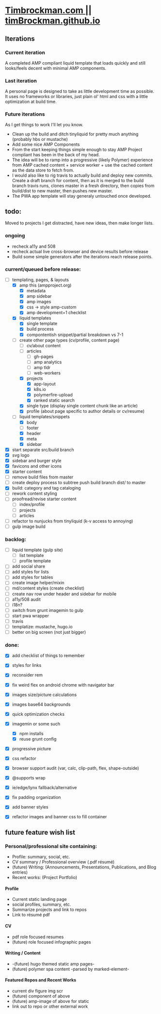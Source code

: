 # [Timbrockman.com || timBrockman.github.io](https://timbrockman.com)

## Iterations

### Current iteration

A completed AMP compliant liquid template that loads quickly and still looks/feels decent with minimal AMP components.

### Last iteration

A personal page is designed to take as little development time as possible. It uses no frameworks or libraries, just plain ol' html and css with a little optimization at build time.

### Future iterations

As I get things to work I'll let you know.

  - Clean up the build and ditch tinyliquid for pretty much anything (probably hbs or mustache)
  - Add some nice AMP Components
  - From the start keeping things simple enough to stay AMP Project compliant has been in the back of my head.
  - The idea will be to ramp into a progressive (likely Polymer) experience from AMP cached content + service worker + use the cached content as the data store to fetch from.
  - I would also like to rig travis to actually build and deploy new commits. Create a draft branch for content, then as it is merged to the build branch travis runs, clones master in a fresh directory, then copies from build/dist to new master, then pushes new master.
  - The PWA app template will stay generaly untouched once developed.
  
## todo:
Moved to projects I get distracted, have new ideas, then make longer lists.

### ongoing

  - recheck a11y and 508
  - recheck actual live cross-browser and device results before release
  - Build some simple generators after the iterations reach release points.

### current/queued before release:

  - [ ] templating, pages, & layouts
    - [x] amp this (ampproject.org)
      - [x] metadata
      - [x] amp sidebar
      - [x] amp images
      - [x] css -> style amp-custom
      - [x] amp development=1 checklist
    - [x] liquid templates
      - [x] single template
      - [x] build process
      - [x] compontentish snippet/partial breakdown vs 7-1
    - [ ] create other page types (cv/profile, content page)
      - [ ] cv/about content
      - [ ] articles
        - [ ] gh-pages
        - [ ] amp analytics
        - [ ] amp tldr
        - [ ] web-workers
      - [x] projects
        - [x] app-layout
        - [x] k8s.io
        - [x] polymerfire-upload
        - [x] ranked static search
      - [x] single type (display single content chunk like an article)
      - [x] profile (about page specific to author details or cv/resume)
    - [ ] liquid templates/snippets
      - [x] body
      - [ ] footer
      - [x] header
      - [x] meta
      - [x] sidebar
  - [x] start separate src/build branch
  - [x] svg logo
  - [x] sidebar and burger style
  - [x] favicons and other icons
  - [x] starter content
  - [ ] remove build files from master
  - [ ] create deploy process to subtree push build branch dist/ to master
  - [x] build: category and tag cataloging
  - [ ] rework content styling
  - [ ] proofread/revise starter content
    - [ ] index/profile
    - [ ] projects
    - [ ] articles
  - [ ] refactor to nunjucks from tinyliquid (k-v access to annoying)
  - [ ] gulp image build

### backlog:

  - [ ] liquid template (gulp site)
    - [ ] list template
    - [ ] profile template  
  - [ ] add social share
  - [ ] add styles for lists
  - [ ] add styles for tables
  - [ ] create image helper/mixin
  - [ ] md/content styles (create checklist)
  - [ ] create nav row under header and sidebar for mobile
  - [ ] a11y/508 audit
  - [ ] i18n?
  - [ ] switch from grunt imagemin to gulp
  - [ ] start pwa wrapper
  - [ ] travis
  - [ ] templatize: mustache, hugo.io
  - [ ] better on big screen (not just bigger)

### done:

  - [x] add checklist of things to remember
  - [x] styles for links
  - [x] reconsider rem
  - [x] fix weird flex on android chrome with navigator bar
  - [x] images size/picture calculations
  - [x] images base64 backgrounds
  - [x] quick optimization checks
  - [x] imagemin or some such
    - [x] npm installs
    - [x] reuse grunt config
  - [x] progressive picture
  - [x] css refactor
  - [x] browser support audit (var, calc, clip-path, flex, shape-outside)
  - [x] @supports wrap
  - [x] ie/edge/lynx fallback/alternative
  - [x] fix padding organization
  - [x] add banner styles
  - [x] refactor images and banner css to fill container


## future feature wish list

### Personal/professional site containing:
  - Profile: summary, social, etc.
  - CV summary / Professional overview (.pdf résumé)
  - (future) Writing: (Announcements, Presentations, Publications, and Blog entries)
  - Recent works: (Project Portfolio)

#### Profile
  - Current static landing page
  - social profiles, summary, etc.
  - Summarize projects and link to repos
  - Link to résumé pdf

#### CV
  - pdf role focused resumes
  - (future) role focused infographic pages

#### Writing / Content
  - -(future) hugo themed static amp pages-
  - (future) polymer spa content -parsed by marked-element-

#### Featured Repos and Recent Works
  - current div figure img scr
  - (future) component of above
  - (future) amp-image of above for static
  - link out to repo or other external work
